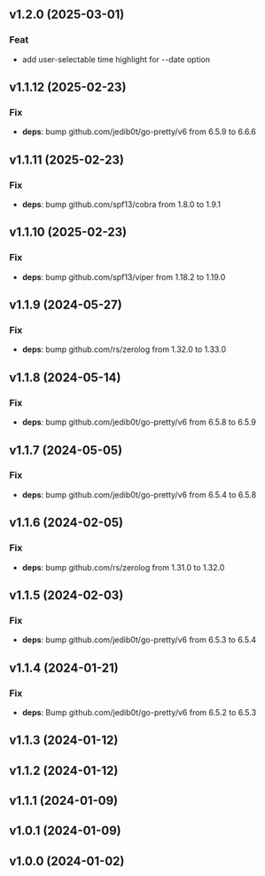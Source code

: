 ## v1.2.0 (2025-03-01)

### Feat

- add user-selectable time highlight for --date option

## v1.1.12 (2025-02-23)

### Fix

- **deps**: bump github.com/jedib0t/go-pretty/v6 from 6.5.9 to 6.6.6

## v1.1.11 (2025-02-23)

### Fix

- **deps**: bump github.com/spf13/cobra from 1.8.0 to 1.9.1

## v1.1.10 (2025-02-23)

### Fix

- **deps**: bump github.com/spf13/viper from 1.18.2 to 1.19.0

## v1.1.9 (2024-05-27)

### Fix

- **deps**: bump github.com/rs/zerolog from 1.32.0 to 1.33.0

## v1.1.8 (2024-05-14)

### Fix

- **deps**: bump github.com/jedib0t/go-pretty/v6 from 6.5.8 to 6.5.9

## v1.1.7 (2024-05-05)

### Fix

- **deps**: bump github.com/jedib0t/go-pretty/v6 from 6.5.4 to 6.5.8

## v1.1.6 (2024-02-05)

### Fix

- **deps**: bump github.com/rs/zerolog from 1.31.0 to 1.32.0

## v1.1.5 (2024-02-03)

### Fix

- **deps**: bump github.com/jedib0t/go-pretty/v6 from 6.5.3 to 6.5.4

## v1.1.4 (2024-01-21)

### Fix

- **deps**: Bump github.com/jedib0t/go-pretty/v6 from 6.5.2 to 6.5.3

## v1.1.3 (2024-01-12)

## v1.1.2 (2024-01-12)

## v1.1.1 (2024-01-09)

## v1.0.1 (2024-01-09)

## v1.0.0 (2024-01-02)

